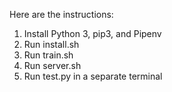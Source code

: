 Here are the instructions:

1) Install Python 3, pip3, and Pipenv
2) Run install.sh
3) Run train.sh
4) Run server.sh
5) Run test.py in a separate terminal
